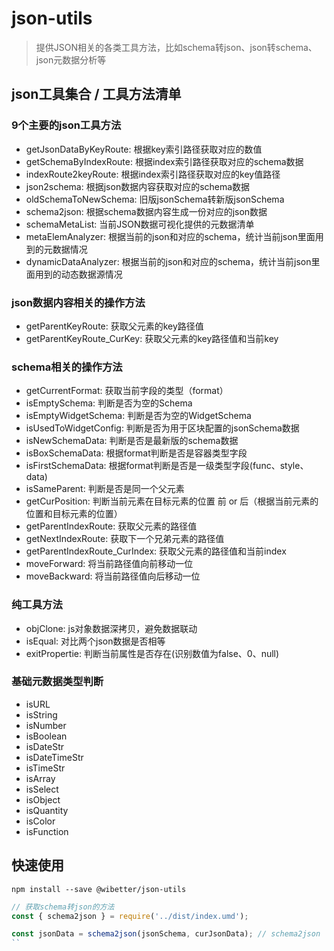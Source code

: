 # json-utils

> 提供JSON相关的各类工具方法，比如schema转json、json转schema、json元数据分析等

## json工具集合 / 工具方法清单

### 9个主要的json工具方法
- getJsonDataByKeyRoute: 根据key索引路径获取对应的数值
- getSchemaByIndexRoute: 根据index索引路径获取对应的schema数据
- indexRoute2keyRoute: 根据index索引路径获取对应的key值路径
- json2schema: 根据json数据内容获取对应的schema数据
- oldSchemaToNewSchema: 旧版jsonSchema转新版jsonSchema
- schema2json: 根据schema数据内容生成一份对应的json数据
- schemaMetaList: 当前JSON数据可视化提供的元数据清单
- metaElemAnalyzer: 根据当前的json和对应的schema，统计当前json里面用到的元数据情况
- dynamicDataAnalyzer: 根据当前的json和对应的schema，统计当前json里面用到的动态数据源情况

### json数据内容相关的操作方法
- getParentKeyRoute: 获取父元素的key路径值
- getParentKeyRoute_CurKey: 获取父元素的key路径值和当前key

### schema相关的操作方法
- getCurrentFormat: 获取当前字段的类型（format）
- isEmptySchema: 判断是否为空的Schema
- isEmptyWidgetSchema: 判断是否为空的WidgetSchema
- isUsedToWidgetConfig: 判断是否为用于区块配置的jsonSchema数据
- isNewSchemaData: 判断是否是最新版的schema数据
- isBoxSchemaData: 根据format判断是否是容器类型字段
- isFirstSchemaData: 根据format判断是否是一级类型字段(func、style、data)
- isSameParent: 判断是否是同一个父元素
- getCurPosition: 判断当前元素在目标元素的位置 前 or 后（根据当前元素的位置和目标元素的位置）
- getParentIndexRoute: 获取父元素的路径值
- getNextIndexRoute: 获取下一个兄弟元素的路径值
- getParentIndexRoute_CurIndex: 获取父元素的路径值和当前index
- moveForward: 将当前路径值向前移动一位
- moveBackward: 将当前路径值向后移动一位

### 纯工具方法
- objClone: js对象数据深拷贝，避免数据联动
- isEqual: 对比两个json数据是否相等
- exitPropertie: 判断当前属性是否存在(识别数值为false、0、null)

### 基础元数据类型判断
- isURL
- isString
- isNumber
- isBoolean
- isDateStr
- isDateTimeStr
- isTimeStr
- isArray
- isSelect
- isObject
- isQuantity
- isColor
- isFunction

## 快速使用

```
npm install --save @wibetter/json-utils
```

```js
// 获取schema转json的方法
const { schema2json } = require('../dist/index.umd');

const jsonData = schema2json(jsonSchema, curJsonData); // schema2json
``
